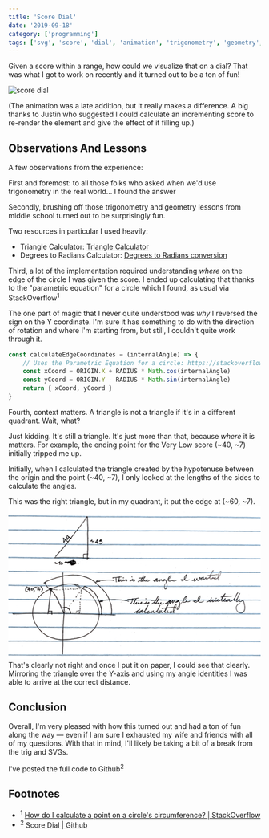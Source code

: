 ```yaml
---
title: 'Score Dial'
date: '2019-09-18'
category: ['programming']
tags: ['svg', 'score', 'dial', 'animation', 'trigonometry', 'geometry', 'math']
---
```


Given a score within a range, how could we visualize that on a dial? That was what I got to work on recently and it turned out to be a ton of fun!

![score dial](https://media.giphy.com/media/h86hmcE5YC7oNtQXMC/giphy.gif)

(The animation was a late addition, but it really makes a difference. A big thanks to Justin who suggested I could calculate an incrementing score to re-render the element and give the effect of it filling up.)

## Observations And Lessons

A few observations from the experience:

First and foremost: to all those folks who asked when we'd use trigonometry in the real world… I found the answer

Secondly, brushing off those trigonometry and geometry lessons from middle school turned out to be surprisingly fun.

Two resources in particular I used heavily:

-   Triangle Calculator: [Triangle Calculator](https://www.calculator.net/triangle-calculator.html)
-   Degrees to Radians Calculator: [Degrees to Radians conversion](https://www.rapidtables.com/convert/number/degrees-to-radians.html)

Third, a lot of the implementation required understanding _where_ on the edge of the circle I was given the score. I ended up calculating that thanks to the "parametric equation" for a circle which I found, as usual via StackOverflow<sup>1</sup>

The one part of magic that I never quite understood was _why_ I reversed the sign on the Y coordinate. I'm sure it has something to do with the direction of rotation and where I'm starting from, but still, I couldn't quite work through it.

```javascript
const calculateEdgeCoordinates = (internalAngle) => {
    // Uses the Parametric Equation for a circle: https://stackoverflow.com/a/839931/9888057
    const xCoord = ORIGIN.X + RADIUS * Math.cos(internalAngle)
    const yCoord = ORIGIN.Y - RADIUS * Math.sin(internalAngle)
    return { xCoord, yCoord }
}
```

Fourth, context matters. A triangle is not a triangle if it's in a different quadrant. Wait, what?

Just kidding. It's still a triangle. It's just more than that, because _where_ it is matters. For example, the ending point for the Very Low score (~40, ~7) initially tripped me up.

Initially, when I calculated the triangle created by the hypotenuse between the origin and the point (~40, ~7), I only looked at the lengths of the sides to calculate the angles.

This was the right triangle, but in my quadrant, it put the edge at (~60, ~7).
![triangle transposed](./triangle-transposition.png)
That's clearly not right and once I put it on paper, I could see that clearly. Mirroring the triangle over the Y-axis and using my angle identities I was able to arrive at the correct distance.

## Conclusion

Overall, I'm very pleased with how this turned out and had a ton of fun along the way — even if I am sure I exhausted my wife and friends with all of my questions. With that in mind, I'll likely be taking a bit of a break from the trig and SVGs.

I've posted the full code to Github<sup>2</sup>

## Footnotes

-   <sup>1</sup> [How do I calculate a point on a circle's circumference? | StackOverflow](https://stackoverflow.com/a/839931/9888057)
-   <sup>2</sup> [Score Dial | Github](https://github.com/stephencweiss/score-dial)
